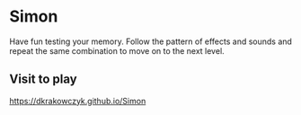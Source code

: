 # Simon
Have fun testing your memory. Follow the pattern of effects and sounds and repeat the same combination to move on to the next level. 

## Visit to play
https://dkrakowczyk.github.io/Simon
